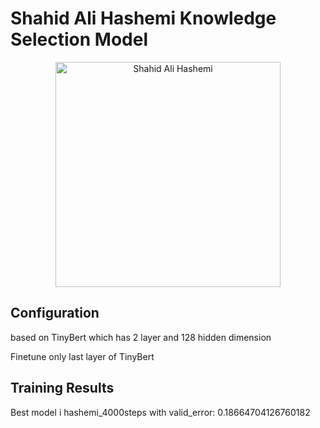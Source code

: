 # Shahid Ali Hashemi Knowledge Selection Model

<p align="center">
<img src="https://newsmedia.tasnimnews.com/Tasnim/Uploaded/Image/1393/04/04/139304041648187843080544.jpg" align="center"
     alt="Shahid Ali Hashemi" width="360"/>
</p>

## Configuration

based on TinyBert which has 2 layer and 128 hidden dimension

Finetune only last layer of TinyBert

## Training Results

Best model i hashemi_4000steps with valid_error: 0.18664704126760182
